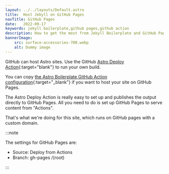 ```yaml
---
layout: ../../layouts/Default.astro
title:  Host Jekyll on GitHub Pages
navTitle: GitHub Pages
date:   2022-09-17
keywords: jekyll boilerplate,github pages,github action
description: How to get the most from Jekyll Boilerplate and GitHub Pages.
bannerImage:
    src: surface-accessories-700.webp
    alt: Dummy image
---
```


GitHub can host Astro sites. Use the GitHub [Astro Deploy Action](https://github.com/withastro/action){:target="blank"} to run your own build.

You can copy [the Astro Boilerplate GitHub Action configuration](https://github.com/Steve-Fenton/astro-boilerplate/tree/main/.github/workflows){:target="_blank"} if you want to host your site on GitHub Pages.

The Astro Deploy Action is really easy to set up and publishes the output directly to GitHub Pages. All you need to do is set up GitHub Pages to serve content from "Actions".

That's what we're doing for this site, which runs on GitHub pages with a custom domain.

:::note

The settings for GitHub Pages are:

- Source: Deploy from Actions
- Branch: gh-pages /(root)

:::